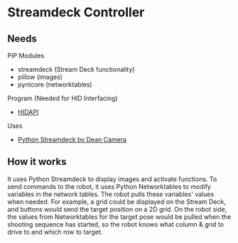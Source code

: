 # Streamdeck Controller

## Needs
PIP Modules
- streamdeck (Stream Deck functionality)
- pillow (images)
- pyntcore (networktables)

Program (Needed for HID Interfacing)
- [HIDAPI](https://github.com/libusb/hidapi)

Uses
- [Python Streamdeck by Dean Camera](https://github.com/abcminiuser/python-elgato-streamdeck)

## How it works
It uses Python Streamdeck to display images and activate functions. To send commands to the robot, it uses Python Networktables to modify variables in the network tables. The robot pulls these variables' values when needed. For example, a grid could be displayed on the Stream Deck, and buttons would send the target position on a 2D grid. On the robot side, the values from Networktables for the target pose would be pulled when the shooting sequence has started, so the robot knows what column & grid to drive to and which row to target.
